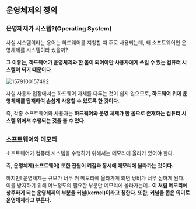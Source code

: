 ## 운영체제의 정의

### 운영체제가 시스템?(Operating System)

사실 시스템이라는 용어는 하드웨어를 지칭할 때 주로 사용되는데, 왜 소프트웨어인 운영체제를 시스템이라 썼을까?

**그 이유는, 하드웨어가 운영체제와 한 몸이 되어야만 사용자에게 쓰일 수 있는 컴퓨터 시스템이 되기 때문이다**

![1579100157492](C:\Users\user\AppData\Roaming\Typora\typora-user-images\1579100157492.png)

사실 사용자 입장에서는 하드웨어 자체를 다루는 것이 쉽지 않으므로, **하드웨어 위에 운영체제를 탑재하여 손쉽게 사용할 수 있도록 한 것이다.** 

즉, 각종 소프트웨어와 사용자는 **하드웨어와 운영 체제가 한 몸으로 존재하는 컴퓨터 시스템 위에서 수행되는 것을 볼 수 있다.**


## 
### 소프트웨어와 메모리

소프트웨어가 컴퓨터 시스템을 수행하기 위해서는 메모리에 올라가 있어야 한다.

즉, **운영체제(소프트웨어) 또한 전원이 켜짐과 동시에 메모리에 올라가는 것이다.**

하지만! 운영체제는 규모가 너무 커 메모리에 올라가게 되면 낭비가 너무 심하게 된다. 이를 방지하기 위해 어느정도의 필요한 부분만 메모리에 올라가는데.. **이 처럼 메모리에 상주하게 되는 운영체제의 부분을 커널(kernel)이라고 칭한다. 또한, 커널을 좁은 의미로 운영체제라고 부른다.**





